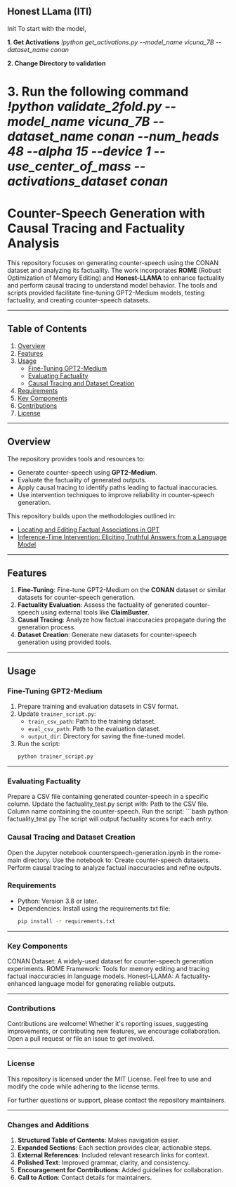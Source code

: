 ## Honest LLama (ITI)
Init
To start with the model, 

**1. Get Activations**
*!python get_activations.py --model_name vicuna_7B --dataset_name conan*

**2. Change Directory to validation**

**3. Run the following command**
*!python validate_2fold.py --model_name vicuna_7B --dataset_name conan --num_heads 48 --alpha 15 --device 1 --use_center_of_mass --activations_dataset conan*
=======
# Counter-Speech Generation with Causal Tracing and Factuality Analysis

This repository focuses on generating counter-speech using the CONAN dataset and analyzing its factuality. The work incorporates **ROME** (Robust Optimization of Memory Editing) and **Honest-LLAMA** to enhance factuality and perform causal tracing to understand model behavior. The tools and scripts provided facilitate fine-tuning GPT2-Medium models, testing factuality, and creating counter-speech datasets.

---

## Table of Contents

1. [Overview](#overview)
2. [Features](#features)
3. [Usage](#usage)
   - [Fine-Tuning GPT2-Medium](#fine-tuning-gpt2-medium)
   - [Evaluating Factuality](#evaluating-factuality)
   - [Causal Tracing and Dataset Creation](#causal-tracing-and-dataset-creation)
4. [Requirements](#requirements)
5. [Key Components](#key-components)
6. [Contributions](#contributions)
7. [License](#license)

---

## Overview

The repository provides tools and resources to:
- Generate counter-speech using **GPT2-Medium**.
- Evaluate the factuality of generated outputs.
- Apply causal tracing to identify paths leading to factual inaccuracies.
- Use intervention techniques to improve reliability in counter-speech generation.

This repository builds upon the methodologies outlined in:
- [Locating and Editing Factual Associations in GPT](https://proceedings.neurips.cc/paper_files/paper/2022/file/6f1d43d5a82a37e89b0665b33bf3a182-Paper-Conference.pdf)
- [Inference-Time Intervention: Eliciting Truthful Answers from a Language Model](https://proceedings.neurips.cc/paper_files/paper/2023/file/81b8390039b7302c909cb769f8b6cd93-Paper-Conference.pdf)

---

## Features

1. **Fine-Tuning**: Fine-tune GPT2-Medium on the **CONAN** dataset or similar datasets for counter-speech generation.
2. **Factuality Evaluation**: Assess the factuality of generated counter-speech using external tools like **ClaimBuster**.
3. **Causal Tracing**: Analyze how factual inaccuracies propagate during the generation process.
4. **Dataset Creation**: Generate new datasets for counter-speech generation using provided tools.

---

## Usage

### Fine-Tuning GPT2-Medium

1. Prepare training and evaluation datasets in CSV format.
2. Update `trainer_script.py`:
   - `train_csv_path`: Path to the training dataset.
   - `eval_csv_path`: Path to the evaluation dataset.
   - `output_dir`: Directory for saving the fine-tuned model.
3. Run the script:
   ```bash
   python trainer_script.py

---

### Evaluating Factuality
Prepare a CSV file containing generated counter-speech in a specific column.
Update the factuality_test.py script with:
Path to the CSV file.
Column name containing the counter-speech.
Run the script:
    ```bash
    python factuality_test.py
The script will output factuality scores for each entry.

### Causal Tracing and Dataset Creation
Open the Jupyter notebook counterspeech-generation.ipynb in the rome-main directory.
Use the notebook to:
Create counter-speech datasets.
Perform causal tracing to analyze factual inaccuracies and refine outputs.

### Requirements
- Python: Version 3.8 or later.
- Dependencies: Install using the requirements.txt file:
    ```bash
    pip install -r requirements.txt

---

### Key Components
CONAN Dataset: A widely-used dataset for counter-speech generation experiments.
ROME Framework: Tools for memory editing and tracing factual inaccuracies in language models.
Honest-LLAMA: A factuality-enhanced language model for generating reliable outputs.

---

### Contributions
Contributions are welcome! Whether it's reporting issues, suggesting improvements, or contributing new features, we encourage collaboration. Open a pull request or file an issue to get involved.

---

### License
This repository is licensed under the MIT License. Feel free to use and modify the code while adhering to the license terms.

For further questions or support, please contact the repository maintainers.

---

### Changes and Additions
1. **Structured Table of Contents**: Makes navigation easier.
2. **Expanded Sections**: Each section provides clear, actionable steps.
3. **External References**: Included relevant research links for context.
4. **Polished Text**: Improved grammar, clarity, and consistency.
5. **Encouragement for Contributions**: Added guidelines for collaboration.
6. **Call to Action**: Contact details for maintainers.

